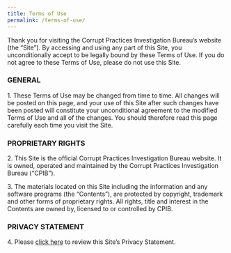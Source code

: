 ```yaml
---
title: Terms of Use
permalink: /terms-of-use/
---
```


Thank you for visiting the Corrupt Practices Investigation Bureau’s website (the “Site”). By accessing and using any part of this Site, you unconditionally accept to be legally bound by these Terms of Use. If you do not agree to these Terms of Use, please do not use this Site.

### GENERAL

1\. These Terms of Use may be changed from time to time. All changes will be posted on this page, and your use of this Site after such changes have been posted will constitute your unconditional agreement to the modified Terms of Use and all of the changes. You should therefore read this page carefully each time you visit the Site.

### PROPRIETARY RIGHTS

2\. This Site is the official Corrupt Practices Investigation Bureau website. It is owned, operated and maintained by the Corrupt Practices Investigation Bureau (“CPIB”).

3\. The materials located on this Site including the information and any software programs (the “Contents”), are protected by copyright, trademark and other forms of proprietary rights. All rights, title and interest in the Contents are owned by, licensed to or controlled by CPIB.

### PRIVACY STATEMENT

4\. Please <A HREF="privacy">click here</A> to review this Site’s Privacy Statement.



